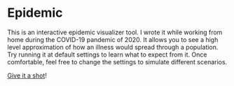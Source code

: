 # Epidemic

This is an interactive epidemic visualizer tool. I wrote it while working from home during the COVID-19 pandemic of 2020. It allows you to see a high level approximation of how an illness would spread through a population. Try running it at default settings to learn what to expect from it. Once comfortable, feel free to change the settings to simulate different scenarios.

[Give it a shot](https://alaricus.github.io/epidemic)!